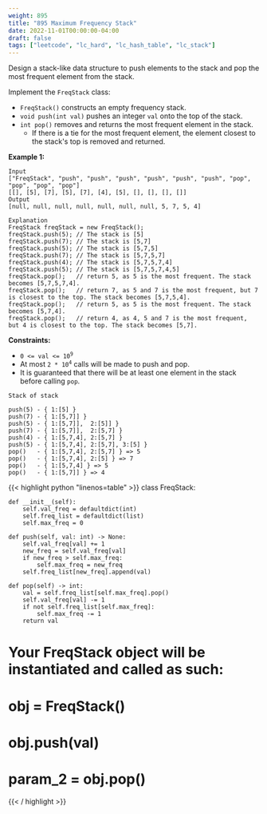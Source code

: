 ```yaml
---
weight: 895
title: "895 Maximum Frequency Stack"
date: 2022-11-01T00:00:00-04:00
draft: false
tags: ["leetcode", "lc_hard", "lc_hash_table", "lc_stack"]
---
```


Design a stack-like data structure to push elements to the stack and pop the most frequent element from the stack.

Implement the `FreqStack` class:
- `FreqStack()` constructs an empty frequency stack.
- `void push(int val)` pushes an integer `val` onto the top of the stack.
- `int pop()` removes and returns the most frequent element in the stack.
  - If there is a tie for the most frequent element, the element closest to the stack's top is removed and returned.
 

**Example 1:**
```
Input
["FreqStack", "push", "push", "push", "push", "push", "push", "pop", "pop", "pop", "pop"]
[[], [5], [7], [5], [7], [4], [5], [], [], [], []]
Output
[null, null, null, null, null, null, null, 5, 7, 5, 4]

Explanation
FreqStack freqStack = new FreqStack();
freqStack.push(5); // The stack is [5]
freqStack.push(7); // The stack is [5,7]
freqStack.push(5); // The stack is [5,7,5]
freqStack.push(7); // The stack is [5,7,5,7]
freqStack.push(4); // The stack is [5,7,5,7,4]
freqStack.push(5); // The stack is [5,7,5,7,4,5]
freqStack.pop();   // return 5, as 5 is the most frequent. The stack becomes [5,7,5,7,4].
freqStack.pop();   // return 7, as 5 and 7 is the most frequent, but 7 is closest to the top. The stack becomes [5,7,5,4].
freqStack.pop();   // return 5, as 5 is the most frequent. The stack becomes [5,7,4].
freqStack.pop();   // return 4, as 4, 5 and 7 is the most frequent, but 4 is closest to the top. The stack becomes [5,7].
```

**Constraints:**
- <code>0 <= val <= 10<sup>9</sup></code>
- At most <code>2 * 10<sup>4</sup></code> calls will be made to push and pop.
- It is guaranteed that there will be at least one element in the stack before calling `pop`.

```
Stack of stack

push(5) - { 1:[5] }
push(7) - { 1:[5,7]] }
push(5) - { 1:[5,7]],  2:[5]] }
push(7) - { 1:[5,7]],  2:[5,7] }
push(4) - { 1:[5,7,4], 2:[5,7] }
push(5) - { 1:[5,7,4], 2:[5,7], 3:[5] }
pop()   - { 1:[5,7,4], 2:[5,7] } => 5
pop()   - { 1:[5,7,4], 2:[5] } => 7
pop()   - { 1:[5,7,4] } => 5
pop()   - { 1:[5,7]] } => 4
```


<div class="tabs"></div>
<div class="tab-content">
<div id="python" class="lang">
{{< highlight python "linenos=table" >}}
class FreqStack:

    def __init__(self):
        self.val_freq = defaultdict(int)
        self.freq_list = defaultdict(list)
        self.max_freq = 0

    def push(self, val: int) -> None:
        self.val_freq[val] += 1
        new_freq = self.val_freq[val]
        if new_freq > self.max_freq:
            self.max_freq = new_freq
        self.freq_list[new_freq].append(val)

    def pop(self) -> int:
        val = self.freq_list[self.max_freq].pop()
        self.val_freq[val] -= 1
        if not self.freq_list[self.max_freq]:
            self.max_freq -= 1
        return val


# Your FreqStack object will be instantiated and called as such:
# obj = FreqStack()
# obj.push(val)
# param_2 = obj.pop()
{{< / highlight >}}
</div>
</div>
